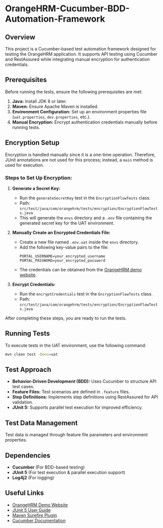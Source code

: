 # OrangeHRM-Cucumber-BDD-Automation-Framework

## Overview
This project is a Cucumber-based test automation framework designed for testing the OrangeHRM application. It supports API testing using Cucumber and RestAssured while integrating manual encryption for authentication credentials.

## Prerequisites
Before running the tests, ensure the following prerequisites are met:

1. **Java:** Install JDK 8 or later.
2. **Maven:** Ensure Apache Maven is installed.
3. **Environment Configuration:** Set up an environment properties file (`uat.properties`, `dev.properties`, etc.).
4. **Manual Encryption:** Encrypt authentication credentials manually before running tests.

## Encryption Setup
Encryption is handled manually since it is a one-time operation. Therefore, JUnit annotations are not used for this process; instead, a `main` method is used for execution.

### Steps to Set Up Encryption:

1. **Generate a Secret Key:**
    - Run the `generateSecretKey` test in the `EncryptionFlowTests` class.
    - Path: `src/test/java/com/orangehrm/tests/encryption/EncryptionFlowTests.java`
    - This will generate the `envs` directory and a `.env` file containing the generated secret key for the UAT environment.

2. **Manually Create an Encrypted Credentials File:**
    - Create a new file named `.env.uat` inside the `envs` directory.
    - Add the following key-value pairs to the file:
      ```
      PORTAL_USERNAME=your_encrypted_username
      PORTAL_PASSWORD=your_encrypted_password
      ```
    - The credentials can be obtained from the [OrangeHRM demo website](https://opensource-demo.orangehrmlive.com/).

3. **Encrypt Credentials:**
    - Run the `encryptCredentials` test in the `EncryptionFlowTests` class.
    - Path: `src/test/java/com/orangehrm/tests/encryption/EncryptionFlowTests.java`

After completing these steps, you are ready to run the tests.

## Running Tests
To execute tests in the UAT environment, use the following command:
```sh
mvn clean test -Denv=uat
```

## Test Approach
- **Behavior-Driven Development (BDD):** Uses Cucumber to structure API test cases.
- **Feature Files:** Test scenarios are defined in `.feature` files.
- **Step Definitions:** Implements step definitions using RestAssured for API validation.
- **JUnit 5:** Supports parallel test execution for improved efficiency.

## Test Data Management
Test data is managed through feature file parameters and environment properties.

## Dependencies
- **Cucumber** (For BDD-based testing)
- **JUnit 5** (For test execution & parallel execution support)
- **Log4j2** (For logging)

## Useful Links
- [OrangeHRM Demo Website](https://opensource-demo.orangehrmlive.com/)
- [JUnit 5 User Guide](https://junit.org/junit5/docs/current/user-guide/)
- [Maven Surefire Plugin](https://maven.apache.org/surefire/maven-surefire-plugin/)
- [Cucumber Documentation](https://cucumber.io/docs/cucumber/)

